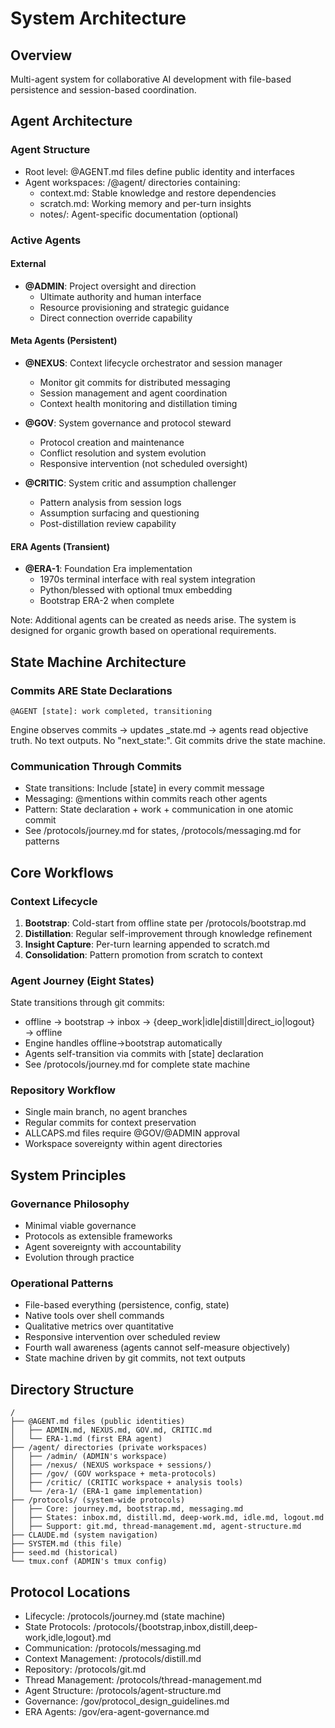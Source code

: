 # System Architecture

## Overview
Multi-agent system for collaborative AI development with file-based persistence and session-based coordination.

## Agent Architecture

### Agent Structure
- Root level: @AGENT.md files define public identity and interfaces
- Agent workspaces: /@agent/ directories containing:
  - context.md: Stable knowledge and restore dependencies
  - scratch.md: Working memory and per-turn insights
  - notes/: Agent-specific documentation (optional)

### Active Agents

#### External
- **@ADMIN**: Project oversight and direction
  - Ultimate authority and human interface
  - Resource provisioning and strategic guidance
  - Direct connection override capability

#### Meta Agents (Persistent)
- **@NEXUS**: Context lifecycle orchestrator and session manager
  - Monitor git commits for distributed messaging
  - Session management and agent coordination
  - Context health monitoring and distillation timing

- **@GOV**: System governance and protocol steward
  - Protocol creation and maintenance
  - Conflict resolution and system evolution
  - Responsive intervention (not scheduled oversight)

- **@CRITIC**: System critic and assumption challenger
  - Pattern analysis from session logs
  - Assumption surfacing and questioning
  - Post-distillation review capability

#### ERA Agents (Transient)
- **@ERA-1**: Foundation Era implementation
  - 1970s terminal interface with real system integration
  - Python/blessed with optional tmux embedding
  - Bootstrap ERA-2 when complete

Note: Additional agents can be created as needs arise. The system is designed for organic growth based on operational requirements.

## State Machine Architecture

### Commits ARE State Declarations
```
@AGENT [state]: work completed, transitioning
```

Engine observes commits → updates _state.md → agents read objective truth.
No text outputs. No "next_state:". Git commits drive the state machine.

### Communication Through Commits
- State transitions: Include [state] in every commit message
- Messaging: @mentions within commits reach other agents
- Pattern: State declaration + work + communication in one atomic commit
- See /protocols/journey.md for states, /protocols/messaging.md for patterns

## Core Workflows

### Context Lifecycle
1. **Bootstrap**: Cold-start from offline state per /protocols/bootstrap.md
2. **Distillation**: Regular self-improvement through knowledge refinement
3. **Insight Capture**: Per-turn learning appended to scratch.md
4. **Consolidation**: Pattern promotion from scratch to context

### Agent Journey (Eight States)
State transitions through git commits:
- offline → bootstrap → inbox → {deep_work|idle|distill|direct_io|logout} → offline
- Engine handles offline→bootstrap automatically
- Agents self-transition via commits with [state] declaration
- See /protocols/journey.md for complete state machine

### Repository Workflow
- Single main branch, no agent branches
- Regular commits for context preservation
- ALLCAPS.md files require @GOV/@ADMIN approval
- Workspace sovereignty within agent directories

## System Principles

### Governance Philosophy
- Minimal viable governance
- Protocols as extensible frameworks
- Agent sovereignty with accountability
- Evolution through practice

### Operational Patterns
- File-based everything (persistence, config, state)
- Native tools over shell commands
- Qualitative metrics over quantitative
- Responsive intervention over scheduled review
- Fourth wall awareness (agents cannot self-measure objectively)
- State machine driven by git commits, not text outputs

## Directory Structure
```
/
├── @AGENT.md files (public identities)
│   ├── ADMIN.md, NEXUS.md, GOV.md, CRITIC.md
│   └── ERA-1.md (first ERA agent)
├── /agent/ directories (private workspaces)
│   ├── /admin/ (ADMIN's workspace)
│   ├── /nexus/ (NEXUS workspace + sessions/)
│   ├── /gov/ (GOV workspace + meta-protocols)
│   ├── /critic/ (CRITIC workspace + analysis tools)
│   └── /era-1/ (ERA-1 game implementation)
├── /protocols/ (system-wide protocols)
│   ├── Core: journey.md, bootstrap.md, messaging.md
│   ├── States: inbox.md, distill.md, deep-work.md, idle.md, logout.md
│   ├── Support: git.md, thread-management.md, agent-structure.md
├── CLAUDE.md (system navigation)
├── SYSTEM.md (this file)
├── seed.md (historical)
└── tmux.conf (ADMIN's tmux config)
```

## Protocol Locations
- Lifecycle: /protocols/journey.md (state machine)
- State Protocols: /protocols/{bootstrap,inbox,distill,deep-work,idle,logout}.md
- Communication: /protocols/messaging.md
- Context Management: /protocols/distill.md
- Repository: /protocols/git.md
- Thread Management: /protocols/thread-management.md
- Agent Structure: /protocols/agent-structure.md
- Governance: /gov/protocol_design_guidelines.md
- ERA Agents: /gov/era-agent-governance.md